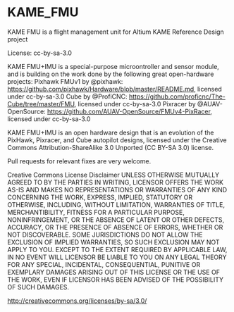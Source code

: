 # KAME_FMU
KAME FMU is a flight management unit for Altium KAME Reference Design project

License: cc-by-sa-3.0

KAME FMU+IMU is a special-purpose microontroller and sensor module, and is building on the work done by the following great open-hardware projects:
Pixhawk FMUv1 by @pixhawk: https://github.com/pixhawk/Hardware/blob/master/README.md, licensed under cc-by-sa-3.0
Cube by @ProfiCNC: https://github.com/proficnc/The-Cube/tree/master/FMU, licensed under cc-by-sa-3.0
Pixracer by @AUAV-OpenSource: https://github.com/AUAV-OpenSource/FMUv4-PixRacer, licensed under cc-by-sa-3.0


KAME FMU+IMU is an open hardware design that is an evolution of the PixHawk, Pixracer, and Cube autopilot designs, licensed under the Creative Commons Attribution-ShareAlike 3.0 Unported (CC BY-SA 3.0) license.

Pull requests for relevant fixes are very welcome.

Creative Commons License Disclaimer UNLESS OTHERWISE MUTUALLY AGREED TO BY THE PARTIES IN WRITING, LICENSOR OFFERS THE WORK AS-IS AND MAKES NO REPRESENTATIONS OR WARRANTIES OF ANY KIND CONCERNING THE WORK, EXPRESS, IMPLIED, STATUTORY OR OTHERWISE, INCLUDING, WITHOUT LIMITATION, WARRANTIES OF TITLE, MERCHANTIBILITY, FITNESS FOR A PARTICULAR PURPOSE, NONINFRINGEMENT, OR THE ABSENCE OF LATENT OR OTHER DEFECTS, ACCURACY, OR THE PRESENCE OF ABSENCE OF ERRORS, WHETHER OR NOT DISCOVERABLE. SOME JURISDICTIONS DO NOT ALLOW THE EXCLUSION OF IMPLIED WARRANTIES, SO SUCH EXCLUSION MAY NOT APPLY TO YOU. EXCEPT TO THE EXTENT REQUIRED BY APPLICABLE LAW, IN NO EVENT WILL LICENSOR BE LIABLE TO YOU ON ANY LEGAL THEORY FOR ANY SPECIAL, INCIDENTAL, CONSEQUENTIAL, PUNITIVE OR EXEMPLARY DAMAGES ARISING OUT OF THIS LICENSE OR THE USE OF THE WORK, EVEN IF LICENSOR HAS BEEN ADVISED OF THE POSSIBILITY OF SUCH DAMAGES.

http://creativecommons.org/licenses/by-sa/3.0/
